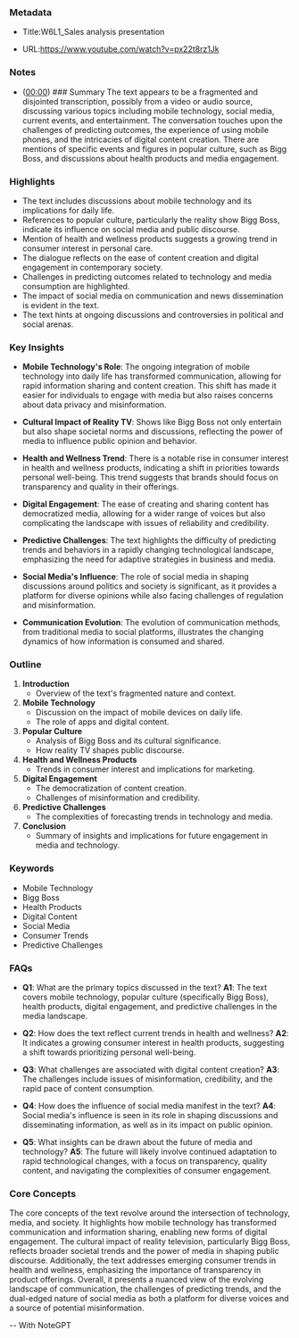 ### Metadata

- Title:W6L1_Sales analysis presentation

- URL:<https://www.youtube.com/watch?v=px22t8rz1Jk>

### Notes

- ([00:00](https://www.youtube.com/watch?v=px22t8rz1Jk&t=0s)) ### Summary
The text appears to be a fragmented and disjointed transcription, possibly from a video or audio source, discussing various topics including mobile technology, social media, current events, and entertainment. The conversation touches upon the challenges of predicting outcomes, the experience of using mobile phones, and the intricacies of digital content creation. There are mentions of specific events and figures in popular culture, such as Bigg Boss, and discussions about health products and media engagement.

### Highlights

- The text includes discussions about mobile technology and its implications for daily life.
- References to popular culture, particularly the reality show Bigg Boss, indicate its influence on social media and public discourse.
- Mention of health and wellness products suggests a growing trend in consumer interest in personal care.
- The dialogue reflects on the ease of content creation and digital engagement in contemporary society.
- Challenges in predicting outcomes related to technology and media consumption are highlighted.
- The impact of social media on communication and news dissemination is evident in the text.
- The text hints at ongoing discussions and controversies in political and social arenas.

### Key Insights

- **Mobile Technology's Role**: The ongoing integration of mobile technology into daily life has transformed communication, allowing for rapid information sharing and content creation. This shift has made it easier for individuals to engage with media but also raises concerns about data privacy and misinformation.
  
- **Cultural Impact of Reality TV**: Shows like Bigg Boss not only entertain but also shape societal norms and discussions, reflecting the power of media to influence public opinion and behavior.

- **Health and Wellness Trend**: There is a notable rise in consumer interest in health and wellness products, indicating a shift in priorities towards personal well-being. This trend suggests that brands should focus on transparency and quality in their offerings.

- **Digital Engagement**: The ease of creating and sharing content has democratized media, allowing for a wider range of voices but also complicating the landscape with issues of reliability and credibility.

- **Predictive Challenges**: The text highlights the difficulty of predicting trends and behaviors in a rapidly changing technological landscape, emphasizing the need for adaptive strategies in business and media.

- **Social Media's Influence**: The role of social media in shaping discussions around politics and society is significant, as it provides a platform for diverse opinions while also facing challenges of regulation and misinformation.

- **Communication Evolution**: The evolution of communication methods, from traditional media to social platforms, illustrates the changing dynamics of how information is consumed and shared.

### Outline

1. **Introduction**
   - Overview of the text's fragmented nature and context.
2. **Mobile Technology**
   - Discussion on the impact of mobile devices on daily life.
   - The role of apps and digital content.
3. **Popular Culture**
   - Analysis of Bigg Boss and its cultural significance.
   - How reality TV shapes public discourse.
4. **Health and Wellness Products**
   - Trends in consumer interest and implications for marketing.
5. **Digital Engagement**
   - The democratization of content creation.
   - Challenges of misinformation and credibility.
6. **Predictive Challenges**
   - The complexities of forecasting trends in technology and media.
7. **Conclusion**
   - Summary of insights and implications for future engagement in media and technology.

### Keywords

- Mobile Technology
- Bigg Boss
- Health Products
- Digital Content
- Social Media
- Consumer Trends
- Predictive Challenges

### FAQs

- **Q1**: What are the primary topics discussed in the text?
  **A1**: The text covers mobile technology, popular culture (specifically Bigg Boss), health products, digital engagement, and predictive challenges in the media landscape.

- **Q2**: How does the text reflect current trends in health and wellness?
  **A2**: It indicates a growing consumer interest in health products, suggesting a shift towards prioritizing personal well-being.

- **Q3**: What challenges are associated with digital content creation?
  **A3**: The challenges include issues of misinformation, credibility, and the rapid pace of content consumption.

- **Q4**: How does the influence of social media manifest in the text?
  **A4**: Social media's influence is seen in its role in shaping discussions and disseminating information, as well as in its impact on public opinion.

- **Q5**: What insights can be drawn about the future of media and technology?
  **A5**: The future will likely involve continued adaptation to rapid technological changes, with a focus on transparency, quality content, and navigating the complexities of consumer engagement.

### Core Concepts

The core concepts of the text revolve around the intersection of technology, media, and society. It highlights how mobile technology has transformed communication and information sharing, enabling new forms of digital engagement. The cultural impact of reality television, particularly Bigg Boss, reflects broader societal trends and the power of media in shaping public discourse. Additionally, the text addresses emerging consumer trends in health and wellness, emphasizing the importance of transparency in product offerings. Overall, it presents a nuanced view of the evolving landscape of communication, the challenges of predicting trends, and the dual-edged nature of social media as both a platform for diverse voices and a source of potential misinformation.

-- With NoteGPT
